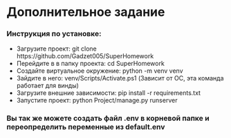 <h1>Дополнительное задание</h1>
<h3>Инструкция по установке:</h3>
<ul>
  <li>Загрузите проект: git clone https://github.com/Gadzet005/SuperHomework</li>
  <li>Перейдите в в папку проекта: cd SuperHomework</li>
  <li>Создайте виртуальное окружение: python -m venv venv</li>
  <li>Зайдите в него: venv/Scripts/Activate.ps1 (Зависит от ОС, эта команда работает для винды)</li>
  <li>Загрузите внешние зависимости: pip install -r requirements.txt</li>
  <li>Запустите проект: python Project/manage.py runserver</li>
</ul>
<h3>Вы так же можете создать файл .env в корневой папке и переопределить переменные из default.env</h3>
